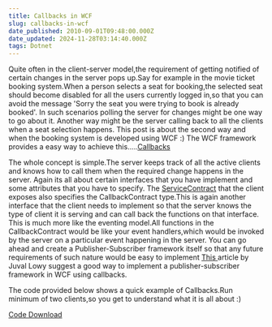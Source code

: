 ```yaml
---
title: Callbacks in WCF
slug: callbacks-in-wcf
date_published: 2010-09-01T09:48:00.000Z
date_updated: 2024-11-28T03:14:40.000Z
tags: Dotnet
---
```


Quite often in the client-server model,the requirement of getting notified of certain changes in the server pops up.Say for example in the movie ticket booking system.When a person selects a seat for booking,the selected seat should become disabled for all the users currently logged in,so that you can avoid the message 'Sorry the seat you were trying to book is already booked'.
In such scenarios polling the server for changes might be one way to go about it.
Another way might be the server calling back to all the clients when a seat selection happens.
This post is about the second way and when the booking system is developed using WCF :)
The WCF framework provides a easy way to achieve this.....[Callbacks](http://msdn.microsoft.com/en-us/library/system.servicemodel.servicecontractattribute.callbackcontract.aspx)

The whole concept is simple.The server keeps track of all the active clients and knows how to call them when the required change happens in the server.
Again its all about certain interfaces that you have implement and some attributes that you have to specify.
The [ServiceContract](http://msdn.microsoft.com/en-us/library/system.servicemodel.servicecontractattribute.aspx) that the client exposes also specifies the CallbackContract type.This is again another interface that the client needs to implement so that the server knows the type of client it is serving and can call back the functions on that interface.
This is much more like the eventing model.All functions in the CallbackContract would be like your event handlers,which would be invoked by the server on a particular event happening in the server.
You can go ahead and create a Publisher-Subscriber framework itself so that any future requirements of such nature would be easy to implement
[This ](http://msdn.microsoft.com/en-us/magazine/cc163537.aspx#S6)article by Juval Lowy suggest a good way to implement a publisher-subscriber framework in WCF using callbacks.

The code provided below shows a quick example of Callbacks.Run minimum of two clients,so you get to understand what it is all about :)

[Code Download](http://rapidshare.com/files/416414378/PublisherSubscriber.rar)
